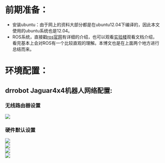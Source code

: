# 前期准备：
* 安装ubuntu：由于网上的资料大部分都是在ubuntu12.04下编译的，因此本文使用的ubuntu系统也是12.04。
* ROS系统，直接戳[ros官网](!http://wiki.ros.org/)有详细的介绍，也可以观看[实验楼](!https://www.shiyanlou.com/courses/854)观看文档介绍，看完基本上会对ROS有一个比较直观的理解。本博文也是在上面两个地方进行总结而来。
# 环境配置：
## drrobot Jaguar4x4机器人网络配置:
### 无线路由器设置  
![](https://github.com/Hosea1/markdown_file/blob/master/md_image/drrobot_ros_ubuntu/1.jpg?raw=true)
### 硬件默认设置
![](https://github.com/Hosea1/markdown_file/blob/master/md_image/drrobot_ros_ubuntu/2.jpg?raw=true)  
![](https://github.com/Hosea1/markdown_file/blob/master/md_image/drrobot_ros_ubuntu/3.jpg?raw=true)  
![](https://github.com/Hosea1/markdown_file/blob/master/md_image/drrobot_ros_ubuntu/4.jpg?raw=true)  
![](https://github.com/Hosea1/markdown_file/blob/master/md_image/drrobot_ros_ubuntu/5.jpg?raw=true)  
